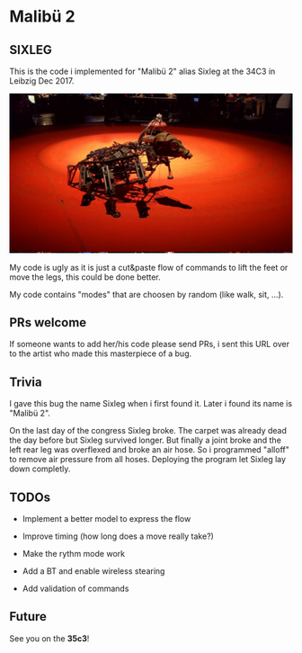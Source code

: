 Malibü 2
========

SIXLEG
------

This is the code i implemented for "Malibü 2" alias Sixleg at the 34C3 in Leibzig Dec 2017.

[![Sixleg](https://github.com/emdete/Sixleg/raw/master/2017-12-27T15:34:28-2.jpg)](https://github.com/emdete/Sixleg/raw/master/2017-12-27T15:34:28.webm)

My code is ugly as it is just a cut&paste flow of commands to lift the feet or move the legs, this could be done better.

My code contains "modes" that are choosen by random (like walk, sit, ...).

PRs welcome
-----------

If someone wants to add her/his code please send PRs, i sent this URL over to the artist who made this masterpiece of a bug.

Trivia
------

I gave this bug the name Sixleg when i first found it. Later i found its name is "Malibü 2".

On the last day of the congress Sixleg broke. The carpet was already dead the day before but Sixleg survived longer. But finally a joint broke and the left rear leg was overflexed and broke an air hose. So i programmed "alloff" to remove air pressure from all hoses. Deploying the program let Sixleg lay down completly.

TODOs
-----

- Implement a better model to express the flow

- Improve timing (how long does a move really take?)

- Make the rythm mode work

- Add a BT and enable wireless stearing

- Add validation of commands

Future
------

See you on the **35c3**!

